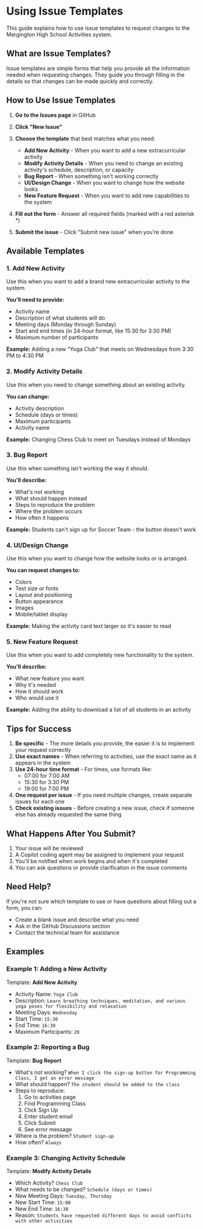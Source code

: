 # Using Issue Templates

This guide explains how to use issue templates to request changes to the Mergington High School Activities system.

## What are Issue Templates?

Issue templates are simple forms that help you provide all the information needed when requesting changes. They guide you through filling in the details so that changes can be made quickly and correctly.

## How to Use Issue Templates

1. **Go to the Issues page** in GitHub
2. **Click "New Issue"**
3. **Choose the template** that best matches what you need:
   - **Add New Activity** - When you want to add a new extracurricular activity
   - **Modify Activity Details** - When you need to change an existing activity's schedule, description, or capacity
   - **Bug Report** - When something isn't working correctly
   - **UI/Design Change** - When you want to change how the website looks
   - **New Feature Request** - When you want to add new capabilities to the system

4. **Fill out the form** - Answer all required fields (marked with a red asterisk *)
5. **Submit the issue** - Click "Submit new issue" when you're done

## Available Templates

### 1. Add New Activity
Use this when you want to add a brand new extracurricular activity to the system.

**You'll need to provide:**
- Activity name
- Description of what students will do
- Meeting days (Monday through Sunday)
- Start and end times (in 24-hour format, like 15:30 for 3:30 PM)
- Maximum number of participants

**Example:** Adding a new "Yoga Club" that meets on Wednesdays from 3:30 PM to 4:30 PM

### 2. Modify Activity Details
Use this when you need to change something about an existing activity.

**You can change:**
- Activity description
- Schedule (days or times)
- Maximum participants
- Activity name

**Example:** Changing Chess Club to meet on Tuesdays instead of Mondays

### 3. Bug Report
Use this when something isn't working the way it should.

**You'll describe:**
- What's not working
- What should happen instead
- Steps to reproduce the problem
- Where the problem occurs
- How often it happens

**Example:** Students can't sign up for Soccer Team - the button doesn't work

### 4. UI/Design Change
Use this when you want to change how the website looks or is arranged.

**You can request changes to:**
- Colors
- Text size or fonts
- Layout and positioning
- Button appearance
- Images
- Mobile/tablet display

**Example:** Making the activity card text larger so it's easier to read

### 5. New Feature Request
Use this when you want to add completely new functionality to the system.

**You'll describe:**
- What new feature you want
- Why it's needed
- How it should work
- Who would use it

**Example:** Adding the ability to download a list of all students in an activity

## Tips for Success

1. **Be specific** - The more details you provide, the easier it is to implement your request correctly
2. **Use exact names** - When referring to activities, use the exact name as it appears in the system
3. **Use 24-hour time format** - For times, use formats like:
   - 07:00 for 7:00 AM
   - 15:30 for 3:30 PM
   - 19:00 for 7:00 PM
4. **One request per issue** - If you need multiple changes, create separate issues for each one
5. **Check existing issues** - Before creating a new issue, check if someone else has already requested the same thing

## What Happens After You Submit?

1. Your issue will be reviewed
2. A Copilot coding agent may be assigned to implement your request
3. You'll be notified when work begins and when it's completed
4. You can ask questions or provide clarification in the issue comments

## Need Help?

If you're not sure which template to use or have questions about filling out a form, you can:
- Create a blank issue and describe what you need
- Ask in the GitHub Discussions section
- Contact the technical team for assistance

## Examples

### Example 1: Adding a New Activity

Template: **Add New Activity**

- Activity Name: `Yoga Club`
- Description: `Learn breathing techniques, meditation, and various yoga poses for flexibility and relaxation`
- Meeting Days: `Wednesday`
- Start Time: `15:30`
- End Time: `16:30`
- Maximum Participants: `20`

### Example 2: Reporting a Bug

Template: **Bug Report**

- What's not working? `When I click the sign-up button for Programming Class, I get an error message`
- What should happen? `The student should be added to the class`
- Steps to reproduce:
  1. Go to activities page
  2. Find Programming Class
  3. Click Sign Up
  4. Enter student email
  5. Click Submit
  6. See error message
- Where is the problem? `Student sign-up`
- How often? `Always`

### Example 3: Changing Activity Schedule

Template: **Modify Activity Details**

- Which Activity? `Chess Club`
- What needs to be changed? `Schedule (days or times)`
- New Meeting Days: `Tuesday, Thursday`
- New Start Time: `15:00`
- New End Time: `16:30`
- Reason: `Students have requested different days to avoid conflicts with other activities`

